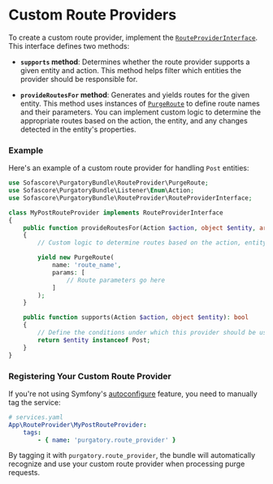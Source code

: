 # Custom Route Providers

To create a custom route provider, implement the [`RouteProviderInterface`][0]. This interface defines two methods:

- **`supports` method**: Determines whether the route provider supports a given entity and action. This method helps
  filter which entities the provider should be responsible for.

- **`provideRoutesFor` method**: Generates and yields routes for the given entity. This method uses instances of
  [`PurgeRoute`][1] to define route names and their parameters. You can implement custom logic to determine the
  appropriate routes based on the action, the entity, and any changes detected in the entity's properties.

### Example

Here's an example of a custom route provider for handling `Post` entities:

```php
use Sofascore\PurgatoryBundle\RouteProvider\PurgeRoute;
use Sofascore\PurgatoryBundle\Listener\Enum\Action;
use Sofascore\PurgatoryBundle\RouteProvider\RouteProviderInterface;

class MyPostRouteProvider implements RouteProviderInterface
{
    public function provideRoutesFor(Action $action, object $entity, array $entityChangeSet): iterable
    {
        // Custom logic to determine routes based on the action, entity, and changes

        yield new PurgeRoute(
            name: 'route_name',
            params: [
                // Route parameters go here
            ]
        );
    }

    public function supports(Action $action, object $entity): bool
    {
        // Define the conditions under which this provider should be used
        return $entity instanceof Post;
    }
}
```

### Registering Your Custom Route Provider

If you're not using
Symfony's [autoconfigure](https://symfony.com/doc/current/service_container.html#the-autoconfigure-option) feature, you
need to manually tag the service:

```yaml
# services.yaml
App\RouteProvider\MyPostRouteProvider:
    tags:
        - { name: 'purgatory.route_provider' }
```

By tagging it with `purgatory.route_provider`, the bundle will automatically recognize and use your custom route
provider when processing purge requests.

[0]: https://github.com/sofascore/purgatory-bundle/blob/1.x/src/RouteProvider/RouteProviderInterface.php

[1]: https://github.com/sofascore/purgatory-bundle/blob/1.x/src/RouteProvider/PurgeRoute.php
